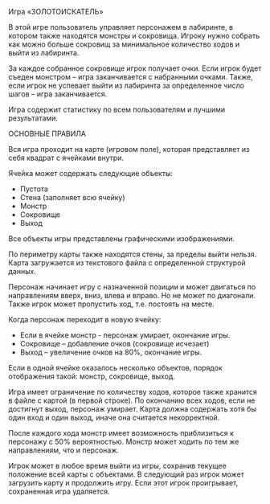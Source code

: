 Игра «ЗОЛОТОИСКАТЕЛЬ»

В этой игре пользователь управляет персонажем в лабиринте, в котором также находятся монстры и сокровища. Игроку нужно собрать как можно больше сокровищ за минимальное количество ходов и выйти из лабиринта.

За каждое собранное сокровище игрок получает очки. Если игрок будет съеден монстром – игра заканчивается с набранными очками. Также, если игрок не успевает выйти из лабиринта за определенное число шагов – игра заканчивается.

Игра содержит статистику по всем пользователям и лучшими результатами.


ОСНОВНЫЕ ПРАВИЛА

Вся игра проходит на карте (игровом поле), которая представляет из себя квадрат с ячейками внутри.

Ячейка может содержать следующие объекты:
- Пустота
- Стена (заполняет всю ячейку)
- Монстр
- Сокровище
- Выход

Все объекты игры представлены графическими изображениями.

По периметру карты также находятся стены, за пределы выйти нельзя. Карта загружается из текстового файла с определенной структурой данных.

Персонаж начинает игру с назначенной позиции и может двигаться по направлениям вверх, вниз, влева и вправо. Но не может по диагонали. Также игрок может пропустить ход, т.е. постоять на месте.

Когда персонаж переходит в новую ячейку:
- Если в ячейке монстр - персонаж умирает, окончание игры.
- Сокровище – добавление очков (сокровище исчезает)
- Выход – увеличение очков на 80%, окончание игры.

Если в одной ячейке оказалось несколько объектов, порядок отображения такой: монстр, сокровище, выход.

Игра имеет ограничение по количеству ходов, которое также хранится в файле с картой (в первой строке). По окончанию всех ходов, если не достигнут выход, персонаж умирает. Карта должна содержать хотя бы один вход и один выход, иначе она считается некорректной.

После каждого хода монстр имеет возможность приблизиться к персонажу с 50% вероятностью. Монстр может ходить по тем же направлениям, что и персонаж.

Игрок может в любое время выйти из игры, сохранив текущее положение всей карты с объектами. В следующий раз игрок может загрузить карту и продолжить игру. Если этот игрок проигрывает, сохраненная игра удаляется.
